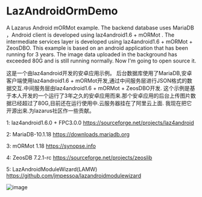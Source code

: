# LazAndroidOrmDemo
A Lazarus Android mORMot example.
The backend database uses MariaDB ，Android client is developed using laz4android1.6 + mORMot .
The intermediate services layer is developed using laz4android1.6 + mORMot + ZeosDBO.
This example is based on an android application that has been running for 3 years. The image data uploaded in the background has exceeded 80G and is still running normally.
Now I'm going to open source it.

这是一个由laz4android开发的安卓应用示例。
后台数据库使用了MariaDB,安卓客户端使用laz4android1.6 + mORMot开发,通过中间服务层进行JSON格式的数据交互.中间服务层由laz4android1.6 + mORMot + ZeosDBO开发.
这个示例是基于本人开发的一个运行了3年之久的安卓应用而来.那个安卓应用的后台上传图片数据已经超过了80G,目前还在运行使用中.云服务器挂在了阿里云上面.
我现在把它开源出来.为lazarus社区作一些贡献。

1: laz4android1.6.0 + FPC3.0.0
https://sourceforge.net/projects/laz4android

2: MariaDB-10.1.18
https://downloads.mariadb.org

3: mORMot 1.18
https://synopse.info

4: ZeosDB 7.2.1-rc
https://sourceforge.net/projects/zeoslib

5: LazAndroidModuleWizard(LAMW)
https://github.com/jmpessoa/lazandroidmodulewizard

![image](https://github.com/shenxh/LazAndroidOrmDemo/tree/master/screenshots/20190411_221426.png)

